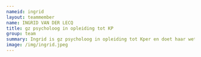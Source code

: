 ```yaml
---
nameid: ingrid
layout: teammember
name: INGRID VAN DER LECQ
title: gz psycholoog in opleiding tot KP
group: team
summary: Ingrid is gz psycholoog in opleiding tot Kper en doet haar wetenschappelijke onderzoek gedeelte van de opleiding onder begeleiding van Anke.
image: /img/ingrid.jpeg
---
```

